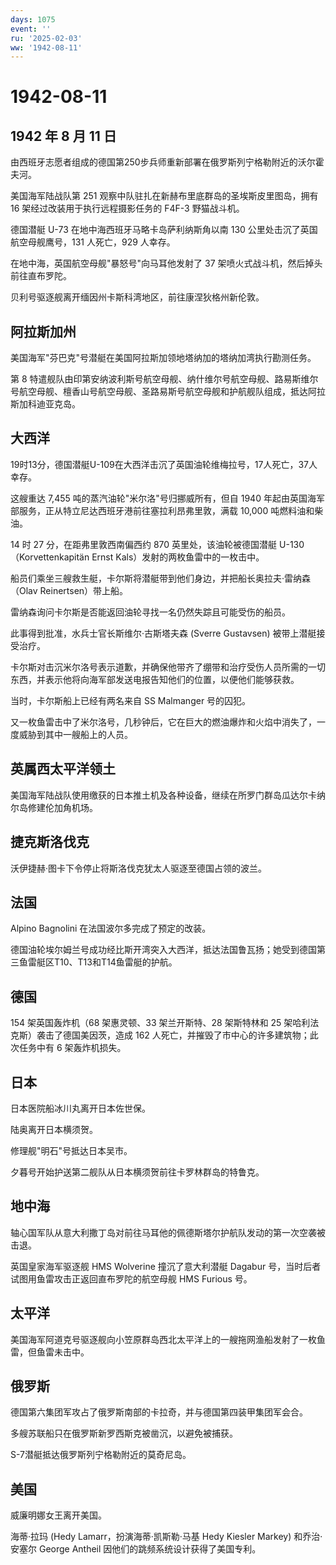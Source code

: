 ```yaml
---
days: 1075
event: ''
ru: '2025-02-03'
ww: '1942-08-11'
---
```


# 1942-08-11

## 1942 年 8 月 11 日

由西班牙志愿者组成的德国第250步兵师重新部署在俄罗斯列宁格勒附近的沃尔霍夫河。

美国海军陆战队第 251 观察中队驻扎在新赫布里底群岛的圣埃斯皮里图岛，拥有
16 架经过改装用于执行远程摄影任务的 F4F-3 野猫战斗机。

德国潜艇 U-73 在地中海西班牙马略卡岛萨利纳斯角以南 130
公里处击沉了英国航空母舰鹰号，131 人死亡，929 人幸存。

在地中海，英国航空母舰"暴怒号"向马耳他发射了 37
架喷火式战斗机，然后掉头前往直布罗陀。

贝利号驱逐舰离开缅因州卡斯科湾地区，前往康涅狄格州新伦敦。

## 阿拉斯加州

美国海军"芬巴克"号潜艇在美国阿拉斯加领地塔纳加的塔纳加湾执行勘测任务。

第 8
特遣舰队由印第安纳波利斯号航空母舰、纳什维尔号航空母舰、路易斯维尔号航空母舰、檀香山号航空母舰、圣路易斯号航空母舰和护航舰队组成，抵达阿拉斯加科迪亚克岛。

## 大西洋

19时13分，德国潜艇U-109在大西洋击沉了英国油轮维梅拉号，17人死亡，37人幸存。

这艘重达 7,455 吨的蒸汽油轮"米尔洛"号归挪威所有，但自 1940
年起由英国海军部服务，正从特立尼达西班牙港前往塞拉利昂弗里敦，满载
10,000 吨燃料油和柴油。

14 时 27 分，在距弗里敦西南偏西约 870 英里处，该油轮被德国潜艇
U-130（Korvettenkapitän Ernst Kals）发射的两枚鱼雷中的一枚击中。

船员们乘坐三艘救生艇，卡尔斯将潜艇带到他们身边，并把船长奥拉夫·雷纳森（Olav
Reinertsen）带上船。

雷纳森询问卡尔斯是否能返回油轮寻找一名仍然失踪且可能受伤的船员。

此事得到批准，水兵士官长斯维尔·古斯塔夫森 (Sverre Gustavsen)
被带上潜艇接受治疗。

卡尔斯对击沉米尔洛号表示道歉，并确保他带齐了绷带和治疗受伤人员所需的一切东西，并表示他将向海军部发送电报告知他们的位置，以便他们能够获救。

当时，卡尔斯船上已经有两名来自 SS Malmanger 号的囚犯。

又一枚鱼雷击中了米尔洛号，几秒钟后，它在巨大的燃油爆炸和火焰中消失了，一度威胁到其中一艘船上的人员。

## 英属西太平洋领土

美国海军陆战队使用缴获的日本推土机及各种设备，继续在所罗门群岛瓜达尔卡纳尔岛修建伦加角机场。

## 捷克斯洛伐克

沃伊捷赫·图卡下令停止将斯洛伐克犹太人驱逐至德国占领的波兰。

## 法国

Alpino Bagnolini 在法国波尔多完成了预定的改装。

德国油轮埃尔姆兰号成功经比斯开湾突入大西洋，抵达法国鲁瓦扬；她受到德国第三鱼雷艇区T10、T13和T14鱼雷艇的护航。

## 德国

154 架英国轰炸机（68 架惠灵顿、33 架兰开斯特、28 架斯特林和 25
架哈利法克斯）袭击了德国美因茨，造成 162
人死亡，并摧毁了市中心的许多建筑物；此次任务中有 6 架轰炸机损失。

## 日本

日本医院船冰川丸离开日本佐世保。

陆奥离开日本横须贺。

修理舰"明石"号抵达日本吴市。

夕暮号开始护送第二舰队从日本横须贺前往卡罗林群岛的特鲁克。

## 地中海

轴心国军队从意大利撒丁岛对前往马耳他的佩德斯塔尔护航队发动的第一次空袭被击退。

英国皇家海军驱逐舰 HMS Wolverine 撞沉了意大利潜艇 Dagabur
号，当时后者试图用鱼雷攻击正返回直布罗陀的航空母舰 HMS Furious 号。

## 太平洋

美国海军阿道克号驱逐舰向小笠原群岛西北太平洋上的一艘拖网渔船发射了一枚鱼雷，但鱼雷未击中。

## 俄罗斯

德国第六集团军攻占了俄罗斯南部的卡拉奇，并与德国第四装甲集团军会合。

多艘苏联船只在俄罗斯新罗西斯克被凿沉，以避免被捕获。

S-7潜艇抵达俄罗斯列宁格勒附近的莫奇尼岛。

## 美国

威廉明娜女王离开美国。

海蒂·拉玛 (Hedy Lamarr，扮演海蒂·凯斯勒·马基 Hedy Kiesler Markey)
和乔治·安塞尔 George Antheil 因他们的跳频系统设计获得了美国专利。